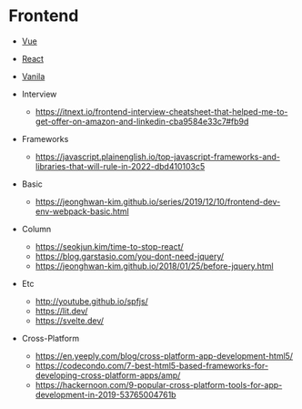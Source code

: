 # Frontend

* [Vue](Vue)
* [React](React)
* [Vanila](Vanila)

* Interview
  * <https://itnext.io/frontend-interview-cheatsheet-that-helped-me-to-get-offer-on-amazon-and-linkedin-cba9584e33c7#fb9d>
* Frameworks
  * <https://javascript.plainenglish.io/top-javascript-frameworks-and-libraries-that-will-rule-in-2022-dbd410103c5>
* Basic
  * <https://jeonghwan-kim.github.io/series/2019/12/10/frontend-dev-env-webpack-basic.html>
* Column
  * <https://seokjun.kim/time-to-stop-react/>
  * <https://blog.garstasio.com/you-dont-need-jquery/>
  * <https://jeonghwan-kim.github.io/2018/01/25/before-jquery.html>
* Etc
  * <http://youtube.github.io/spfjs/>
  * <https://lit.dev/>
  * <https://svelte.dev/>
* Cross-Platform
  * <https://en.yeeply.com/blog/cross-platform-app-development-html5/>
  * <https://codecondo.com/7-best-html5-based-frameworks-for-developing-cross-platform-apps/amp/>
  * <https://hackernoon.com/9-popular-cross-platform-tools-for-app-development-in-2019-53765004761b>
